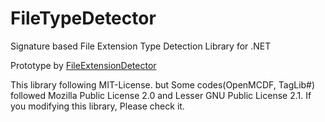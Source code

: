 # FileTypeDetector
Signature based File Extension Type Detection Library for .NET

Prototype by [FileExtensionDetector](https://github.com/daramkun/FileExtensionDetector)

This library following MIT-License. but Some codes(OpenMCDF, TagLib#) followed Mozilla Public License 2.0 and Lesser GNU Public License 2.1. If you modifying this library, Please check it.
